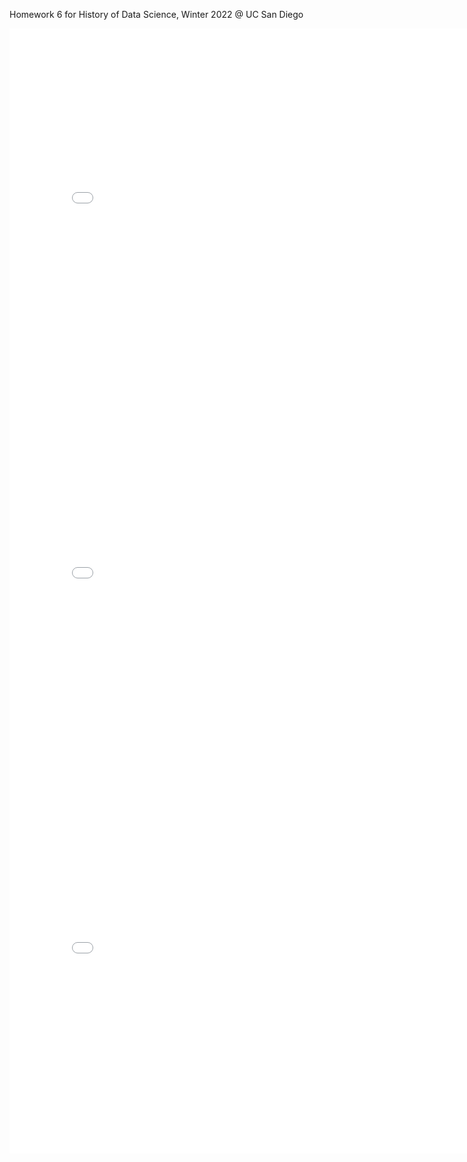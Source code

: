 Homework 6 for History of Data Science, Winter 2022 @ UC San Diego
<iframe src='plotly-fig-galton.html' width=800 height=600 frameBorder=0></iframe>
<iframe src='plotly-fig-france_map.html' width=800 height=600 frameBorder=0></iframe>
<iframe src='snow_map.html' width=800 height=600 frameBorder=0></iframe>

